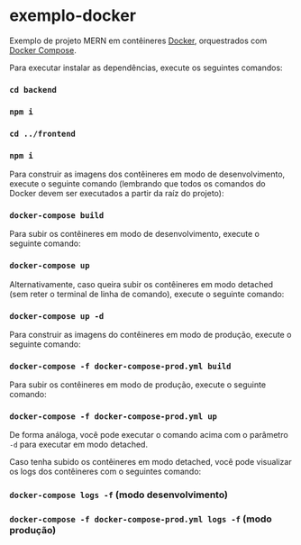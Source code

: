 # exemplo-docker
Exemplo de projeto MERN em contêineres [Docker](https://docker.com), orquestrados com [Docker Compose](https://docs.docker.com/compose/).

Para executar instalar as dependências, execute os seguintes comandos:

### `cd backend`

### `npm i`

### `cd ../frontend`

### `npm i`

Para construir as imagens dos contêineres em modo de desenvolvimento, execute o seguinte comando (lembrando que todos os comandos do Docker devem ser executados a partir da raíz do projeto):

### `docker-compose build`

Para subir os contêineres em modo de desenvolvimento, execute o seguinte comando:

### `docker-compose up`

Alternativamente, caso queira subir os contêineres em modo detached (sem reter o terminal de linha de comando), execute o seguinte comando:

### `docker-compose up -d`

Para construir as imagens do contêineres em modo de produção, execute o seguinte comando:

### `docker-compose -f docker-compose-prod.yml build`

Para subir os contêineres em modo de produção, execute o seguinte comando:

### `docker-compose -f docker-compose-prod.yml up`

De forma análoga, você pode executar o comando acima com o parâmetro `-d` para executar em modo detached.

Caso tenha subido os contêineres em modo detached, você pode visualizar os logs dos contêineres com o seguintes comando:

### `docker-compose logs -f` (modo desenvolvimento)

### `docker-compose -f docker-compose-prod.yml logs -f` (modo produção)
